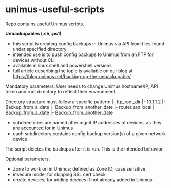 # unimus-useful-scripts
Repo contains useful Unimus scripts.

**Unbackupables (.sh,.ps1)**
- this script is creating config backups in Unimus via API from files found under specified directory
- intended use is to push config backups to Unimus from an FTP for devices without CLI
- available in linux shell and powershell versions
- full article describing the topic is available on our blog at https://blog.unimus.net/backing-up-the-unbackupable/

Mandatory parameters:
User needs to change Unimus hostname/IP, API token and root directory to reflect their environment.

Directory structure must follow a specific pattern:
|- ftp_root_dir
   |- 10.1.1.2
      |- Backup_from_a_date
      |- Backup_from_another_date
   |- router.san.local
      |- Backup_from_a_date
      |- Backup_from_another_date

- subdirectories are named after mgmt IP addresses of devices, as they are accounted for in Unimus
- each subdirectory contains config backup version(s) of a given network device

The script deletes the backups after it is run. This is the intended behavior.

Optional parameters:
- Zone to work on in Unimus; defined as Zone ID; case sensitive
- insecure mode; for skipping SSL cert check
- create devices; for adding devices if not already added in Unimus
